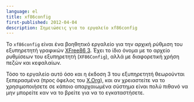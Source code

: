 ```yaml
---
language: el
title: xf86config
first-published: 2012-04-04
description: Σημειώσεις για το εργαλείο xf86config
---
```


Το `xf86config` είναι ένα βοηθητικό εργαλείο για την αρχική ρύθμιση του εξυπηρετητή γραφικών
[XFree86 3](/posts/xfree86-3/). Έχει το ίδιο όνομα με το αρχείο ρυθμίσεων του εξυπηρετητή (`XF86Config`), αλλά με
διαφορετική χρήση πεζών και κεφαλαίων.

Τόσο το εργαλείο αυτό όσο και η έκδοση 3 του εξυπηρετητή θεωρούνται ξεπερασμένα (προς όφελος του
[X.Org](/posts/x-org/)), και αν χρειαστείτε να το χρησιμοποιήσετε σε κάποιο απαρχαιωμένα σύστημα είναι πολύ πιθανό να
μην μπορείτε καν να το βρείτε για να το εγκαταστήσετε.
